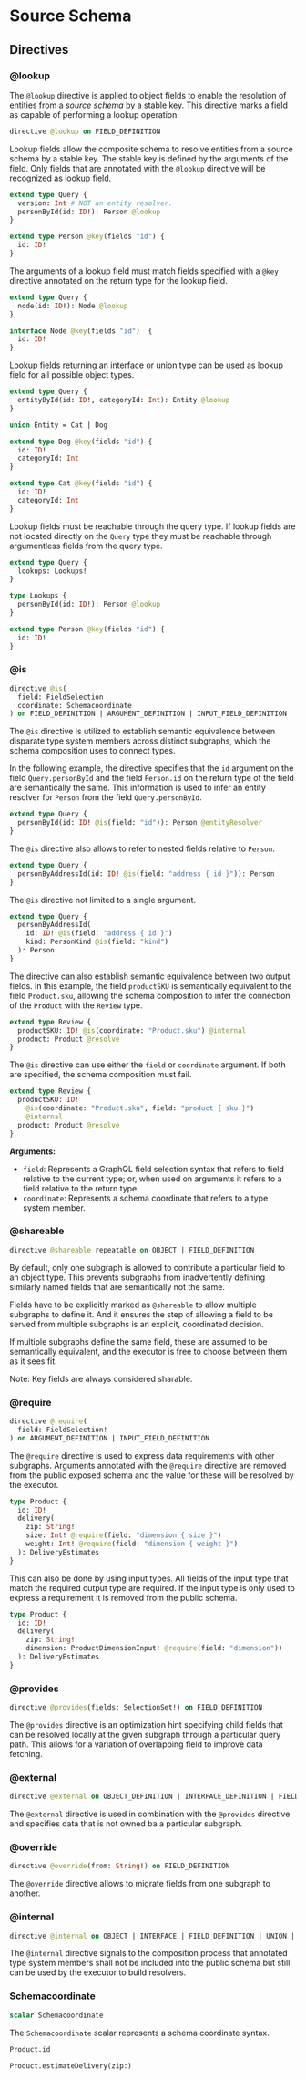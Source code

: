 # Source Schema

## Directives

### @lookup

The `@lookup` directive is applied to object fields to enable the resolution of entities from a _source schema_ by a stable key. This directive marks a field as capable of performing a lookup operation.

```graphql
directive @lookup on FIELD_DEFINITION
```

Lookup fields allow the composite schema to resolve entities from a source schema by a stable key. The stable key is defined by the arguments of the field. Only fields that are annotated with the `@lookup` directive will be recognized as lookup field.

```graphql example
extend type Query {
  version: Int # NOT an entity resolver.
  personById(id: ID!): Person @lookup
}

extend type Person @key(fields "id") {
  id: ID!
}
```

The arguments of a lookup field must match fields specified with a `@key` directive annotated on the return type for the lookup field.

```graphql example
extend type Query {
  node(id: ID!): Node @lookup
}

interface Node @key(fields "id")  {
  id: ID!
}
```

Lookup fields returning an interface or union type can be used as lookup field for all possible object types.

```graphql example
extend type Query {
  entityById(id: ID!, categoryId: Int): Entity @lookup
}

union Entity = Cat | Dog

extend type Dog @key(fields "id") {
  id: ID!
  categoryId: Int
}

extend type Cat @key(fields "id") {
  id: ID!
  categoryId: Int
}
```

Lookup fields must be reachable through the query type. If lookup fields are not located directly on the `Query` type they must be reachable through argumentless fields from the query type.

```graphql example
extend type Query {
  lookups: Lookups!
}

type Lookups {
  personById(id: ID!): Person @lookup
}

extend type Person @key(fields "id") {
  id: ID!
}
```

### @is

```graphql
directive @is(
  field: FieldSelection
  coordinate: Schemacoordinate
) on FIELD_DEFINITION | ARGUMENT_DEFINITION | INPUT_FIELD_DEFINITION
```

The `@is` directive is utilized to establish semantic equivalence between
disparate type system members across distinct subgraphs, which the schema
composition uses to connect types.

In the following example, the directive specifies that the `id` argument on the
field `Query.personById` and the field `Person.id` on the return type of the
field are semantically the same. This information is used to infer an entity
resolver for `Person` from the field `Query.personById`.

```graphql example
extend type Query {
  personById(id: ID! @is(field: "id")): Person @entityResolver
}
```

The `@is` directive also allows to refer to nested fields relative to `Person`.

```graphql example
extend type Query {
  personByAddressId(id: ID! @is(field: "address { id }")): Person
}
```

The `@is` directive not limited to a single argument.

```graphql example
extend type Query {
  personByAddressId(
    id: ID! @is(field: "address { id }")
    kind: PersonKind @is(field: "kind")
  ): Person
}
```

The directive can also establish semantic equivalence between two output fields.
In this example, the field `productSKU` is semantically equivalent to the field
`Product.sku`, allowing the schema composition to infer the connection of the
`Product` with the `Review` type.

```graphql example
extend type Review {
  productSKU: ID! @is(coordinate: "Product.sku") @internal
  product: Product @resolve
}
```

The `@is` directive can use either the `field` or `coordinate` argument. If both
are specified, the schema composition must fail.

```graphql counter-example
extend type Review {
  productSKU: ID!
    @is(coordinate: "Product.sku", field: "product { sku }")
    @internal
  product: Product @resolve
}
```

**Arguments:**

- `field`: Represents a GraphQL field selection syntax that refers to field
  relative to the current type; or, when used on arguments it refers to a field
  relative to the return type.
- `coordinate`: Represents a schema coordinate that refers to a type system
  member.

### @shareable

```graphql
directive @shareable repeatable on OBJECT | FIELD_DEFINITION
```

By default, only one subgraph is allowed to contribute a particular field to an
object type. This prevents subgraphs from inadvertently defining similarly named
fields that are semantically not the same.

Fields have to be explicitly marked as `@shareable` to allow multiple subgraphs
to define it. And it ensures the step of allowing a field to be served from
multiple subgraphs is an explicit, coordinated decision.

If multiple subgraphs define the same field, these are assumed to be
semantically equivalent, and the executor is free to choose between them as it
sees fit.

Note: Key fields are always considered sharable.

### @require

```graphql
directive @require(
  field: FieldSelection!
) on ARGUMENT_DEFINITION | INPUT_FIELD_DEFINITION
```

The `@require` directive is used to express data requirements with other
subgraphs. Arguments annotated with the `@require` directive are removed from
the public exposed schema and the value for these will be resolved by the
executor.

```graphql example
type Product {
  id: ID!
  delivery(
    zip: String!
    size: Int! @require(field: "dimension { size }")
    weight: Int! @require(field: "dimension { weight }")
  ): DeliveryEstimates
}
```

This can also be done by using input types. All fields of the input type that
match the required output type are required. If the input type is only used to
express a requirement it is removed from the public schema.

```graphql example
type Product {
  id: ID!
  delivery(
    zip: String!
    dimension: ProductDimensionInput! @require(field: "dimension"))
  ): DeliveryEstimates
}
```

### @provides

```graphql
directive @provides(fields: SelectionSet!) on FIELD_DEFINITION
```

The `@provides` directive is an optimization hint specifying child fields that
can be resolved locally at the given subgraph through a particular query path.
This allows for a variation of overlapping field to improve data fetching.

### @external

```graphql
directive @external on OBJECT_DEFINITION | INTERFACE_DEFINITION | FIELD_DEFINITION
```

The `@external` directive is used in combination with the `@provides` directive
and specifies data that is not owned ba a particular subgraph.

### @override

```graphql
directive @override(from: String!) on FIELD_DEFINITION
```

The `@override` directive allows to migrate fields from one subgraph to another.

### @internal

```graphql
directive @internal on OBJECT | INTERFACE | FIELD_DEFINITION | UNION | ENUM | ENUM_VALUE | INPUT_OBJECT | INPUT_FIELD_DEFINITION | SCALAR
```

The `@internal` directive signals to the composition process that annotated type
system members shall not be included into the public schema but still can be
used by the executor to build resolvers.

### Schemacoordinate

```graphql
scalar Schemacoordinate
```

The `Schemacoordinate` scalar represents a schema coordinate syntax.

```graphql example
Product.id
```

```graphql example
Product.estimateDelivery(zip:)
```

